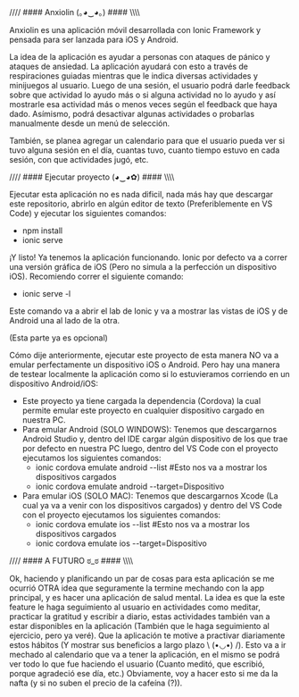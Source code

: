 //// #### Anxiolin (｡◕‿◕｡) #### \\\\\\\

Anxiolin es una aplicación móvil desarrollada con Ionic Framework y pensada para ser lanzada para iOS y Android. 

La idea de la aplicación es ayudar a personas con ataques de pánico y ataques de ansiedad. La aplicación ayudará con esto a través de respiraciones guiadas mientras
que le indica diversas actividades y minijuegos al usuario.
Luego de una sesión, el usuario podrá darle feedback sobre que actividad lo ayudo más o si alguna actividad no lo ayudo y así mostrarle esa actividad más o menos veces
según el feedback que haya dado.
Asímismo, podrá desactivar algunas actividades o probarlas manualmente desde un menú de selección.

También, se planea agregar un calendario para que el usuario pueda ver si tuvo alguna sesión en el día, cuantas tuvo, cuanto tiempo estuvo en cada sesión, 
con que actividades jugó, etc.


//// #### Ejecutar proyecto (◕‿◕✿) #### \\\\\\\

Ejecutar esta aplicación no es nada dificil, nada más hay que descargar este repositorio, abrirlo en algún editor de texto (Preferiblemente en VS Code) y ejecutar 
los siguientes comandos:

  - npm install
  - ionic serve
 
¡Y listo! Ya tenemos la aplicación funcionando. Ionic por defecto va a correr una versión gráfica de iOS (Pero no simula a la perfección un dispositivo iOS).
Recomiendo correr el siguiente comando:

  - ionic serve -l

Este comando va a abrir el lab de Ionic y va a mostrar las vistas de iOS y de Android una al lado de la otra.

(Esta parte ya es opcional)

Cómo dije anteriormente, ejecutar este proyecto de esta manera NO va a emular perfectamente un dispositivo iOS o Android. Pero hay una manera de testear localmente 
la aplicación como si lo estuvieramos corriendo en un dispositivo Android/iOS:

  - Este proyecto ya tiene cargada la dependencia (Cordova) la cual permite emular este proyecto en cualquier dispositivo cargado en nuestra PC.
  - Para emular Android (SOLO WINDOWS): Tenemos que descargarnos Android Studio y, dentro del IDE cargar algún dispositivo de los que trae por defecto en nuestra PC
  luego, dentro del VS Code con el proyecto ejecutamos los siguientes comandos:
    - ionic cordova emulate android --list           #Esto nos va a mostrar los dispositivos cargados
    - ionic cordova emulate android --target=Dispositivo
  - Para emular iOS (SOLO MAC): Tenemos que descargarnos Xcode (La cual ya va a venir con los dispositivos cargados) y 
  dentro del VS Code con el proyecto ejecutamos los siguientes comandos:
    - ionic cordova emulate ios --list           #Esto nos va a mostrar los dispositivos cargados
    - ionic cordova emulate ios --target=Dispositivo

//// #### A FUTURO ಠ_ಠ #### \\\\\\\

Ok, haciendo y planificando un par de cosas para esta aplicación se me ocurrió OTRA idea que seguramente la termine mechando con la app principal, y es hacer una
aplicación de salud mental.
La idea es que la este feature le haga seguimiento al usuario en actividades como meditar, practicar la gratitud y escribir a diario, estas actividades también van a
estar disponibles en la aplicación (También que le haga seguimiento al ejercicio, pero ya veré). Que la aplicación te motive a practivar diariamente estos 
hábitos (Y mostrar sus beneficios a largo plazo \ (•◡•) /).
Esto va a ir mechado al calendario que va a tener la aplicación, en el mismo se podrá ver todo lo que fue haciendo el usuario (Cuanto meditó, que escribió, porque 
agradeció ese día, etc.)
Obviamente, voy a hacer esto si me da la nafta (y si no suben el precio de la cafeína (?)).
